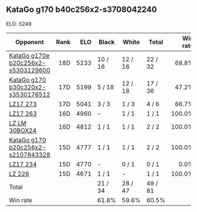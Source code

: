 ## KataGo g170 b40c256x2-s3708042240 ##

ELO: 5249

Opponent | Rank | ELO | Black | White | Total | Win rate
---------|-----:|----:|-------|-------|-------|-------:
[KataGo g170e b20c256x2-s5303129600](KataGo%20g170e%20b20c256x2-s5303129600.md) | 18D | 5233 | 10 / 16 | 12 / 16 | 22 / 32 | 68.8%
[KataGo g170 b30c320x2-s3530176512](KataGo%20g170%20b30c320x2-s3530176512.md) | 17D | 5199 | 5 / 18 | 12 / 18 | 17 / 36 | 47.2%
[LZ17 273](LZ17%20273.md) | 17D | 5041 | 3 / 3 | 1 / 3 | 4 / 6 | 66.7%
[LZ17 263](LZ17%20263.md) | 16D | 4960 | - | 1 / 1 | 1 / 1 | 100.0%
[LZ LM 30BOX24](LZ%20LM%2030BOX24.md) | 16D | 4812 | 1 / 1 | 1 / 1 | 2 / 2 | 100.0%
[KataGo g170 b20c256x2-s2107843328](KataGo%20g170%20b20c256x2-s2107843328.md) | 15D | 4777 | 1 / 1 | 1 / 1 | 2 / 2 | 100.0%
[LZ17 234](LZ17%20234.md) | 15D | 4770 | - | 0 / 1 | 0 / 1 | 0.0%
[LZ 226](LZ%20226.md) | 15D | 4671 | 1 / 1 | - | 1 / 1 | 100.0%
Total | | | 21 / 34 | 28 / 47 | 49 / 81 | 
Win rate| | | 61.8% | 59.6% | 60.5% | 
